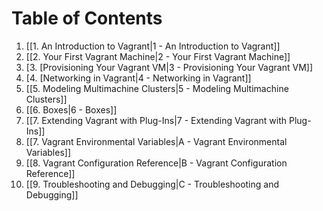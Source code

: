 # Table of Contents

1. [[1. An Introduction to Vagrant|1 - An Introduction to Vagrant]]  
2. [[2. Your First Vagrant Machine|2 - Your First Vagrant Machine]]  
3. [3. [Provisioning Your Vagrant VM|3 - Provisioning Your Vagrant VM]]  
4. [4. [Networking in Vagrant|4 - Networking in Vagrant]]  
5. [[5. Modeling Multimachine Clusters|5 - Modeling Multimachine Clusters]]  
6. [[6. Boxes|6 - Boxes]]  
7. [[7. Extending Vagrant with Plug-Ins|7 - Extending Vagrant with Plug-Ins]]  
8. [[7. Vagrant Environmental Variables|A - Vagrant Environmental Variables]]  
9. [[8. Vagrant Configuration Reference|B - Vagrant Configuration Reference]]  
10. [[9. Troubleshooting and Debugging|C - Troubleshooting and Debugging]]  
